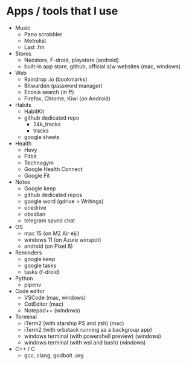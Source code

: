 # Apps / tools that I use

- Music
    - Pano scrobbler
    - Metrolist
    - Last .fm
- Stores
    - Neostore, F-droid, playstore (android)
    - built-in app store, github, official s/w websites (mac, windows)
- Web
    - Raindrop .io (bookmarks)
    - Bitwarden (password manager)
    - Ecosia search (in ff)
    - Firefox, Chrome, Kiwi (on Android)
- Habits
    - HabitKit
    - github dedicated repo
        - 24k_tracks
        - tracks
    - google sheets
- Health
    - Hevy 
    - Fitbit
    - Technogym
    - Google Health Connect
    - Google Fit
- Notes
    - Google keep
    - github dedicated repos
    - google word (gdrive > Writings)
    - onedrive
    - obsidian
    - telegram saved chat
- OS
    - mac 15 (on M2 Air eiji)
    - windows 11 (on Azure winspot)
    - android (on Pixel 8)
- Reminders
    - google keep
    - google tasks
    - tasks (f-droid)
- Python
    - pipenv
- Code editor
    - VSCode (mac, windows)
    - CotEditor (mac)
    - Notepad++ (windows)
- Terminal
    - iTerm2 (with starship PS and zsh) (mac)
    - iTerm2 (with orbstack running as a backgroup app)
    - windows terminal (with powershell preview) (windows)
    - windows terminal (with wsl and bash) (windows)
- C++ / C
    - gcc, clang, godbolt .org
